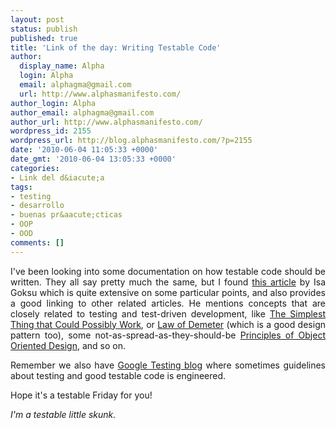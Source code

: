 ```yaml
---
layout: post
status: publish
published: true
title: 'Link of the day: Writing Testable Code'
author:
  display_name: Alpha
  login: Alpha
  email: alphagma@gmail.com
  url: http://www.alphasmanifesto.com/
author_login: Alpha
author_email: alphagma@gmail.com
author_url: http://www.alphasmanifesto.com/
wordpress_id: 2155
wordpress_url: http://blog.alphasmanifesto.com/?p=2155
date: '2010-06-04 11:05:33 +0000'
date_gmt: '2010-06-04 13:05:33 +0000'
categories:
- Link del d&iacute;a
tags:
- testing
- desarrollo
- buenas pr&aacute;cticas
- OOP
- OOD
comments: []
---
```

<p style="text-align: justify;">I've been looking into some documentation on how testable code should be written. They all say pretty much the same, but I found <a href="http://www.methodsandtools.com/archive/archive.php?id=103">this article</a> by Isa Goksu which is quite extensive on some particular points, and also provides a good linking to other related articles. He mentions concepts that are closely related to testing and test-driven development, like <a href="http://www.artima.com/intv/simplest.html">The Simplest Thing that Could Possibly Work</a>, or <a href="http://www.ccs.neu.edu/home/lieber/LoD.html">Law of Demeter</a> (which is a good design pattern too), some not-as-spread-as-they-should-be <a href="http://butunclebob.com/ArticleS.UncleBob.PrinciplesOfOod">Principles of Object Oriented Design</a>, and so on.</p>
<p style="text-align: justify;">Remember we also have <a href="http://googletesting.blogspot.com/">Google Testing blog</a> where sometimes guidelines about testing and good testable code is engineered.</p>
<p style="text-align: justify;">Hope it's a testable Friday for you!</p>
<p style="text-align: justify;"><em>I'm a testable little skunk.</em></p>
